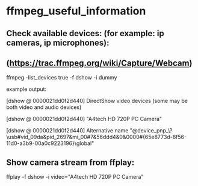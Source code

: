 # ffmpeg_useful_information

## Check available devices: (for example: ip cameras, ip microphones):
## (https://trac.ffmpeg.org/wiki/Capture/Webcam)
ffmpeg -list_devices true -f dshow -i dummy

example output:

[dshow @ 0000021dd0f2d440] DirectShow video devices (some may be both video and audio devices)

[dshow @ 0000021dd0f2d440]  "A4tech HD 720P PC Camera"

[dshow @ 0000021dd0f2d440]     Alternative name "@device_pnp_\\?\usb#vid_09da&pid_2697&mi_00#7&56ddd4&0&0000#{65e8773d-8f56-11d0-a3b9-00a0c9223196}\global"

## Show camera stream from ffplay:
ffplay -f dshow -i video="A4tech HD 720P PC Camera"
